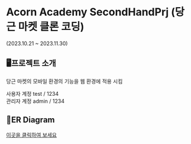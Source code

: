 # Acorn Academy  SecondHandPrj (당근 마켓 클론 코딩) <br>
(2023.10.21 ~ 2023.11.30)

## 🖥️프로젝트 소개<br>

당근 마켓의 모바일 환경의 기능을 웹 환경에 적용 시킴

사용자 계정 test / 1234 <br>
관리자 계정 admin / 1234

## 🔖ER Diagram <br>
[이곳을 클릭하여 보세요](https://dbdiagram.io/d/653b74c9ffbf5169f092c009)



